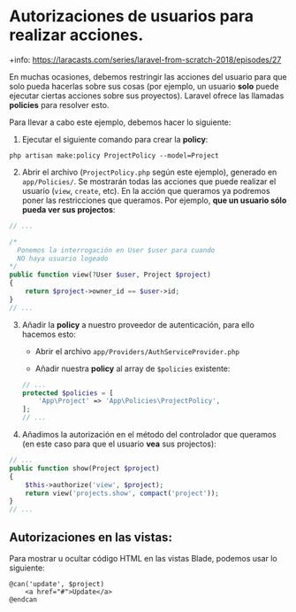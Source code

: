 # Autorizaciones de usuarios para realizar acciones.

+info: https://laracasts.com/series/laravel-from-scratch-2018/episodes/27

En muchas ocasiones, debemos restringir las acciones del usuario para que solo pueda hacerlas sobre sus cosas (por ejemplo, un usuario **solo** puede ejecutar ciertas acciones sobre sus proyectos). Laravel ofrece las llamadas **policies** para resolver esto.

Para llevar a cabo este ejemplo, debemos hacer lo siguiente:

1. Ejecutar el siguiente comando para crear la __policy__:

`php artisan make:policy ProjectPolicy --model=Project`

2. Abrir el archivo (`ProjectPolicy.php` según este ejemplo), generado en `app/Policies/`. Se mostrarán todas las acciones que puede realizar el usuario (`view`, `create`, etc). En la acción que queramos ya podremos poner las restricciones que queramos. Por ejemplo, **que un usuario sólo pueda ver sus projectos**:

```php
// ...

/*
  Ponemos la interrogación en User $user para cuando 
  NO haya usuario logeado
*/ 
public function view(?User $user, Project $project)
{
    return $project->owner_id == $user->id;
}
// ...
```

3. Añadir la __policy__ a nuestro proveedor de autenticación, para ello hacemos esto:

    - Abrir el archivo `app/Providers/AuthServiceProvider.php`

    - Añadir nuestra __policy__ al array de `$policies` existente:
    ```php
    // ...
    protected $policies = [
        'App\Project' => 'App\Policies\ProjectPolicy',
    ];
    // ...
    ```

4. Añadimos la autorización en el método del controlador que queramos (en este caso para que el usuario __vea__ sus projectos):

```php
// ...
public function show(Project $project)
{
    $this->authorize('view', $project);
    return view('projects.show', compact('project'));
}
// ...
```

## Autorizaciones en las vistas:

Para mostrar u ocultar código HTML en las vistas Blade, podemos usar lo siguiente:

```blade
@can('update', $project)
    <a href="#">Update</a>
@endcan
```